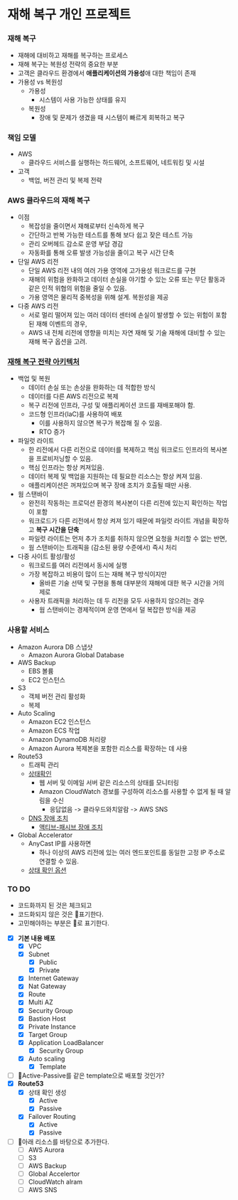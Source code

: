 # 재해 복구 개인 프로젝트

### 재해 복구
- 재해에 대비하고 재해를 복구하는 프로세스
- 재해 복구는 복원성 전략의 중요한 부분
- 고객은 클라우드 환경에서 **애플리케이션의 가용성**애 대한 책임이 존재
- 가용성 vs 복원성
  - 가용성
    - 시스템이 사용 가능한 상태를 유지
  - 복원성
    - 장애 및 문제가 생겼을 때 시스템이 빠르게 회복하고 복구

### 책임 모델
- AWS
  - 클라우드 서비스를 실행하는 하드웨어, 소프트웨어, 네트워킹 및 시설
- 고객
  - 백업, 버전 관리 및 복제 전략

### AWS 클라우드의 재해 복구
- 이점
  - 복잡성을 줄이면서 재해로부터 신속하게 복구
  - 간단하고 반복 가능한 테스트를 통해 보다 쉽고 잦은 테스트 가능
  - 관리 오버헤드 감소로 운영 부담 경감
  - 자동화를 통해 오류 발생 가능성을 줄이고 복구 시간 단축
- 단일 AWS 리전
  - 단일 AWS 리전 내의 여러 가용 영역에 고가용성 워크로드를 구현
  - 재해의 위험을 완화하고 데이터 손실을 야기할 수 있는 오류 또는 무단 활동과 같은 인적 위협의 위험을 줄일 수 있음.
  - 가용 영역은 물리적 중복성을 위해 설계. 복원성을 제공
- 다중 AWS 리전
  - 서로 멀리 떨어져 있는 여러 데이터 센터에 손실이 발생할 수 있는 위험이 포함된 재해 이벤트의 경우, 
  - AWS 내 전체 리전에 영향을 미치는 자연 재해 및 기술 재해에 대비할 수 있는 재해 복구 옵션을 고려.

### [재해 복구 전략 아키텍처](https://docs.aws.amazon.com/ko_kr/whitepapers/latest/disaster-recovery-workloads-on-aws/disaster-recovery-options-in-the-cloud.html)
- 백업 및 복원
  - 데이터 손실 또는 손상을 완화하는 데 적합한 방식
  - 데이터를 다른 AWS 리전으로 복제
  - 복구 리전에 인프라, 구성 및 애플리케이션 코드를 재배포해야 함.
  - 코드형 인프라(IaC)를 사용하여 배포
    - 이를 사용하지 않으면 복구가 복잡해 질 수 있음.
    - RTO 증가
- 파일럿 라이트
  - 한 리전에서 다른 리전으로 데이터를 복제하고 핵심 워크로드 인프라의 복사본을 프로비저닝할 수 있음.
  - 핵심 인프라는 항상 켜져있음.
  - 데이터 복제 및 백업을 지원하는 데 필요한 리소스는 항상 켜져 있음.
  - 애플리케이션은 꺼져있으며 복구 장애 조치가 호출될 때만 사용.
- 웜 스탠바이
  -  완전히 작동하는 프로덕션 환경의 복사본이 다른 리전에 있는지 확인하는 작업이 포함
  -  워크로드가 다른 리전에서 항상 켜져 있기 때문에 파일럿 라이트 개념을 확장하고 **복구 시간을 단축**
  -  파일럿 라이트는 먼저 추가 조치를 취하지 않으면 요청을 처리할 수 없는 반면, 
  - 웜 스탠바이는 트래픽을 (감소된 용량 수준에서) 즉시 처리
- 다중 사이트 활성/활성
  - 워크로드를 여러 리전에서 동시에 실행
  - 가장 복잡하고 비용이 많이 드는 재해 복구 방식이지만 
    - 올바른 기술 선택 및 구현을 통해 대부분의 재해에 대한 복구 시간을 거의 제로
  - 사용자 트래픽을 처리하는 데 두 리전을 모두 사용하지 않으려는 경우 
    - 웜 스탠바이는 경제적이며 운영 면에서 덜 복잡한 방식을 제공

### 사용할 서비스
- Amazon Aurora DB 스냅샷
  - Amazon Aurora Global Database
- AWS Backup
  - EBS 볼륨
  - EC2 인스턴스
- S3 
  - 객체 버전 관리 활성화
  - 복제
- Auto Scaling
  - Amazon EC2 인스턴스
  - Amazon ECS 작업
  - Amazon DynamoDB 처리량
  - Amazon Aurora 복제본을 포함한 리소스를 확장하는 데 사용
- Route53
  - 트래픽 관리
  - [상태확인](https://docs.aws.amazon.com/ko_kr/Route53/latest/DeveloperGuide/welcome-health-checks.html)
    - 웹 서버 및 이메일 서버 같은 리소스의 상태를 모니터링
    - Amazon CloudWatch 경보를 구성하여 리소스를 사용할 수 없게 될 때 알림을 수신
      - 응답없음 -> 클라우드와치알람 -> AWS SNS
  - [DNS 장애 조치](https://docs.aws.amazon.com/ko_kr/Route53/latest/DeveloperGuide/dns-failover.html)
    - [액티브-패시브 장애 조치](https://docs.aws.amazon.com/ko_kr/Route53/latest/DeveloperGuide/dns-failover-types.html)
- Global Accelerator
  - AnyCast IP를 사용하면 
    - 하나 이상의 AWS 리전에 있는 여러 엔드포인트를 동일한 고정 IP 주소로 연결할 수 있음.
  - [상태 확인 옵션](https://docs.aws.amazon.com/ko_kr/global-accelerator/latest/dg/about-endpoint-groups-health-check-options.html)

### TO DO
- 코드화까지 된 것은 체크되고
- 코드화되지 않은 것은 📌표기한다.
- 고민해야하는 부분은 📍로 표기한다.

- [x] **기본 내용 배포**
  - [x] VPC
  - [x] Subnet
    - [x] Public
    - [x] Private
  - [x] Internet Gateway
  - [x] Nat Gateway
  - [x] Route
  - [x] Multi AZ
  - [x] Security Group
  - [x] Bastion Host
  - [x] Private Instance
  - [x] Target Group
  - [x] Application LoadBalancer
    - [x] Security Group
  - [x] Auto scaling
    - [x] Template
- [ ] 📍Active-Passive를 같은 template으로 배포할 것인가?
- [x] **Route53**
  - [x] 상태 확인 생성
    - [x] Active
    - [x] Passive
  - [x] Failover Routing
    - [x] Active
    - [x] Passive
- [ ] 📍아래 리소스를 바탕으로 추가한다.
  - [ ] AWS Aurora
  - [ ] S3
  - [ ] AWS Backup
  - [ ] Global Accelertor
  - [ ] CloudWatch alram
  - [ ] AWS SNS
